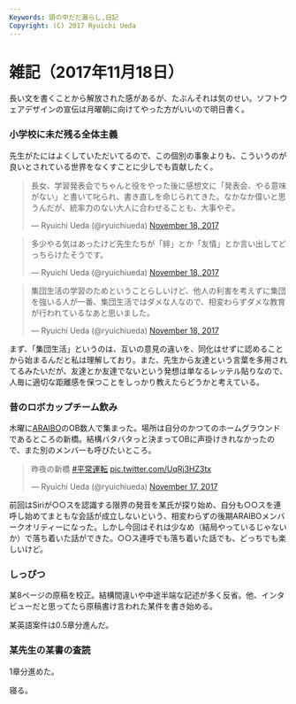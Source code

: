 ```yaml
---
Keywords: 頭の中だだ漏らし,日記
Copyright: (C) 2017 Ryuichi Ueda
---
```


# 雑記（2017年11月18日）

長い文を書くことから解放された感があるが、たぶんそれは気のせい。ソフトウェアデザインの宣伝は月曜朝に向けてやった方がいいので明日書く。

### 小学校に未だ残る全体主義

先生がたにはよくしていただいてるので、この個別の事象よりも、こういうのが良いとされている世界をなくすことに少しでも貢献したく。

<blockquote class="twitter-tweet"><p lang="ja" dir="ltr">長女、学習発表会でちゃんと役をやった後に感想文に「発表会、やる意味がない」と書いて叱られ、書き直しを命じられてきた。なかなか偉いと思うんだが、統率力のない大人に合わせることも、大事やぞ。</p>&mdash; Ryuichi Ueda (@ryuichiueda) <a href="https://twitter.com/ryuichiueda/status/931806913691402240?ref_src=twsrc%5Etfw">November 18, 2017</a></blockquote> <script async src="https://platform.twitter.com/widgets.js" charset="utf-8"></script>

<blockquote class="twitter-tweet"><p lang="ja" dir="ltr">多少やる気はあったけど先生たちが「絆」とか「友情」とか言い出してどっちらけたそうです。</p>&mdash; Ryuichi Ueda (@ryuichiueda) <a href="https://twitter.com/ryuichiueda/status/931809438712807425?ref_src=twsrc%5Etfw">November 18, 2017</a></blockquote> <script async src="https://platform.twitter.com/widgets.js" charset="utf-8"></script>

<blockquote class="twitter-tweet"><p lang="ja" dir="ltr">集団生活の学習のためということらしいけど、他人の利害を考えずに集団を強いる人が一番、集団生活ではダメな人なので、相変わらずダメな教育が行われているなあと思いました。</p>&mdash; Ryuichi Ueda (@ryuichiueda) <a href="https://twitter.com/ryuichiueda/status/931809817831751680?ref_src=twsrc%5Etfw">November 18, 2017</a></blockquote> <script async src="https://platform.twitter.com/widgets.js" charset="utf-8"></script>

まず、「集団生活」というのは、互いの意見の違いを、同化はせずに認めることから始まるんだと私は理解しており。また、先生から友達という言葉を多用されてるみたいだが、友達とか友達でないという発想は単なるレッテル貼りなので、人毎に適切な距離感を保つことをしっかり教えたらどうかと考えている。

### 昔のロボカップチーム飲み

木曜に[ARAIBO](/?page=00851)のOB数人で集まった。場所は自分のかつてのホームグラウンドであるところの新橋。結構バタバタっと決まってOBに声掛けきれなかったので、また別のメンバーも呼びたいところ。


<blockquote class="twitter-tweet"><p lang="ja" dir="ltr">昨夜の新橋 <a href="https://twitter.com/hashtag/%E5%B9%B3%E5%B8%B8%E9%81%8B%E8%BB%A2?src=hash&amp;ref_src=twsrc%5Etfw">#平常運転</a> <a href="https://t.co/UqRj3HZ3tx">pic.twitter.com/UqRj3HZ3tx</a></p>&mdash; Ryuichi Ueda (@ryuichiueda) <a href="https://twitter.com/ryuichiueda/status/931366392229593088?ref_src=twsrc%5Etfw">November 17, 2017</a></blockquote> <script async src="https://platform.twitter.com/widgets.js" charset="utf-8"></script>

前回はSiriが○○スを認識する限界の発音を某氏が探り始め、自分も○○スを連呼し始めてまともな会話が成立しないという、相変わらずの後期ARAIBOメンバークオリティーになった。しかし今回はそれは少なめ（結局やっているじゃないか）で落ち着いた話ができた。○○ス連呼でも落ち着いた話でも、どっちでも楽しいけど。

### しっぴつ

某8ページの原稿を校正。結構間違いや中途半端な記述が多く反省。他、インタビューだと思ってたら原稿書け言われた某件を書き始める。

某英語案件は0.5章分進んだ。

### 某先生の某書の査読

1章分進めた。


寝る。
